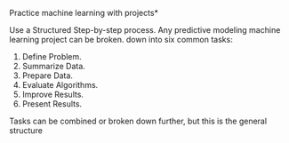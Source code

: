 Practice machine learning with projects* 

Use a Structured Step-by-step process.
Any predictive modeling machine learning project can be broken.
down into six common tasks:
1. Define Problem.
2. Summarize Data.
3. Prepare Data.
4. Evaluate Algorithms.
5. Improve Results.
6. Present Results.

Tasks can be combined or broken down further, but this is the general structure

